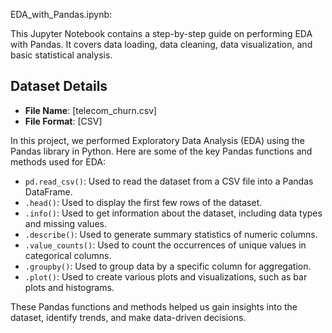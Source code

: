 
EDA_with_Pandas.ipynb: 

This Jupyter Notebook contains a step-by-step guide on performing EDA with Pandas. 
It covers data loading, data cleaning, data visualization, and basic statistical analysis.

## Dataset Details

- **File Name**: [telecom_churn.csv]
- **File Format**: [CSV]

In this project, we performed Exploratory Data Analysis (EDA) using the Pandas library in Python. Here are some of the key Pandas functions and methods used for EDA:

- `pd.read_csv()`:        Used to read the dataset from a CSV file into a Pandas DataFrame.
- `.head()`:       Used to display the first few rows of the dataset.
- `.info()`:      Used to get information about the dataset, including data types and missing values.
- `.describe()`:     Used to generate summary statistics of numeric columns.
- `.value_counts()`:      Used to count the occurrences of unique values in categorical columns.
- `.groupby()`: Used to group data by a specific column for aggregation.
- `.plot()`:     Used to create various plots and visualizations, such as bar plots and histograms.


These Pandas functions and methods helped us gain insights into the dataset, identify trends, and make data-driven decisions.

